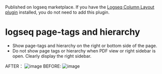 Published on logseq marketplace. If you have the [Logseq Column Layout plugin](https://github.com/YU000jp/Logseq-column-Layout) installed, you do not need to add this plugin.
# logseq page-tags and hierarchy
 - Show page-tags and hierarchy on the right or bottom side of the page.
 - Do not show page tags or hierarchy when PDF view or right sidebar is open. Clearly display the right sidebar.

AFTER：
![image](https://user-images.githubusercontent.com/111847207/194802454-bae4573b-1cb6-45e9-bae0-4f58f37720f9.png)
BEFORE:
![image](https://user-images.githubusercontent.com/111847207/194802486-018c4910-2af9-40f0-a6fa-c318537655ad.png)
